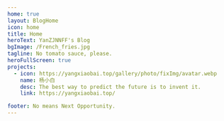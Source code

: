 ```yaml
---
home: true
layout: BlogHome
icon: home
title: Home
heroText: YanZJNNFF's Blog
bgImage: /French_fries.jpg
tagline: No tomato sauce, please.
heroFullScreen: true
projects:
  - icon: https://yangxiaobai.top/gallery/photo/fixImg/avatar.webp
    name: 杨小白
    desc: The best way to predict the future is to invent it.
    link: https://yangxiaobai.top/

footer: No means Next Opportunity.
---
```

